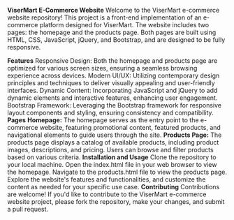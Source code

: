 **ViserMart E-Commerce Website**
Welcome to the ViserMart e-commerce website repository! This project is a front-end implementation of an e-commerce platform designed for ViserMart. The website includes two pages: the homepage and the products page. Both pages are built using HTML, CSS, JavaScript, jQuery, and Bootstrap, and are designed to be fully responsive.

**Features**
Responsive Design: Both the homepage and products page are optimized for various screen sizes, ensuring a seamless browsing experience across devices.
Modern UI/UX: Utilizing contemporary design principles and techniques to deliver visually appealing and user-friendly interfaces.
Dynamic Content: Incorporating JavaScript and jQuery to add dynamic elements and interactive features, enhancing user engagement.
Bootstrap Framework: Leveraging the Bootstrap framework for responsive layout components and styling, ensuring consistency and compatibility.
**Pages**
**Homepage:** The homepage serves as the entry point to the e-commerce website, featuring promotional content, featured products, and navigational elements to guide users through the site.
**Products Page:** The products page displays a catalog of available products, including product images, descriptions, and pricing. Users can browse and filter products based on various criteria.
**Installation and Usage**
Clone the repository to your local machine.
Open the index.html file in your web browser to view the homepage.
Navigate to the products.html file to view the products page.
Explore the website's features and functionalities, and customize the content as needed for your specific use case.
**Contributing**
Contributions are welcome! If you'd like to contribute to the ViserMart e-commerce website project, please fork the repository, make your changes, and submit a pull request.
